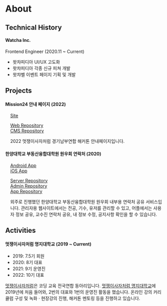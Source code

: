 # About

## Technical History

#### Watcha Inc.

Frontend Engineer (2020.11 ~ Current)

- 왓챠피디아 UI/UX 고도화
- 왓챠피디아 각종 신규 피쳐 개발
- 왓챠벨 이벤트 페이지 기획 및 개발

## Projects

#### Mission24 안내 페이지 (2022)

<div style="margin-left: 1rem">

[Site](https://mission24.link)

[Web Repository](https://github.com/ndaemy/mission24-pr-page)  
[CMS Repository](https://github.com/ndaemy/mission24-pr-page-cms)

2022 멋쟁이사자처럼 경기남부연합 해커톤 안내페이지입니다.

<TechStacks
  :list="['TypeScript', 'React', 'Next.js', 'Strapi', 'Vercel', 'Amazon Lightsail']" />

</div>

#### 한양대학교 부동산융합대학원 원우회 연락처 (2020)

<div style="margin-left: 1rem">

[Android App](https://play.google.com/store/apps/details?id=com.MJU.HURE_APP)  
[iOS App](https://apps.apple.com/kr/app/id1502471688)

[Server Repository](https://github.com/ndaemy/hure_backend)  
[Admin Repository](https://github.com/ndaemy/hure_admin_frontend)  
[App Repository](https://github.com/InSooBae/HYRE-App)

외주로 진행했던 한양대학교 부동산융합대학원 원우회 내부용 연락처 공유 서비스입니다.
관리자용 웹사이트에서는 전공, 기수, 유저를 관리할 수 있고, 어플에서는 사용자 정보 공유, 교수진 연락처 공유, 내 정보 수정, 공지사항 확인을 할 수 있습니다.

<TechStacks
  :list="['JavaScript', 'React', 'React Native', 'GraphQL', 'Apollo', 'GraphQL Yoga', 'Prisma v1', 'PostgreSQL', 'Netlify', 'Heroku']"
/>

</div>

## Activities

#### 멋쟁이사자처럼 명지대학교 (2019 ~ Current)

- 2019: 7.5기 회원
- 2020: 8기 대표
- 2021: 9기 운영진
- 2022: 10기 대표

[멋쟁이사자처럼](https://www.instagram.com/likelion.univ/)은 코딩 교육 전국연합 동아리입니다.
[멋쟁이사자처럼 명지대학교](https://www.instagram.com/mju_likelion/)에 2019년에 처음 들어와, 2번의 대표와 1번의 운영진 활동을 했습니다.
온라인 강의 커리큘럼 구성 및 녹화 · 현장강의 진행, 해커톤 멘토링 등을 진행하고 있습니다.
